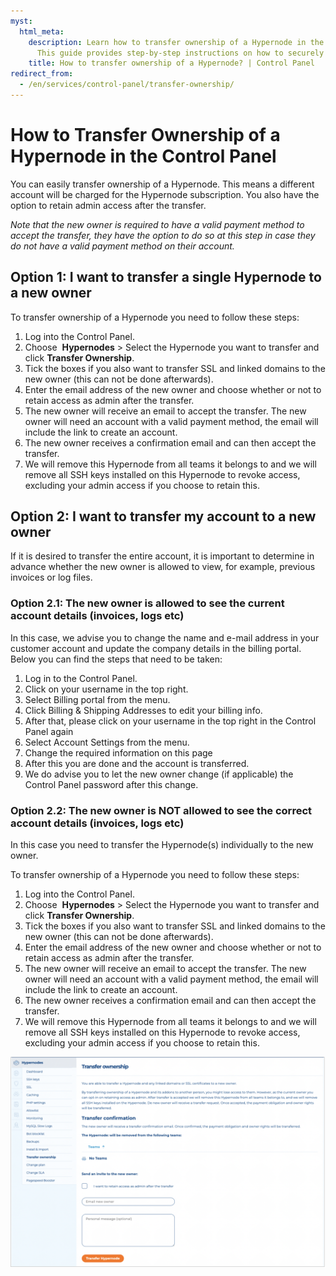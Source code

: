 ```yaml
---
myst:
  html_meta:
    description: Learn how to transfer ownership of a Hypernode in the Control Panel.
      This guide provides step-by-step instructions on how to securely transfer ownership.
    title: How to transfer ownership of a Hypernode? | Control Panel
redirect_from:
  - /en/services/control-panel/transfer-ownership/
---
```


<!-- source: https://support.hypernode.com/en/services/control-panel/transfer-ownership/ -->

# How to Transfer Ownership of a Hypernode in the Control Panel

You can easily transfer ownership of a Hypernode. This means a different account will be charged for the Hypernode subscription. You also have the option to retain admin access after the transfer.

*Note that the new owner is required to have a valid payment method to accept the transfer, they have the option to do so at this step in case they do not have a valid payment method on their account.*

## Option 1: I want to transfer a single Hypernode to a new owner

To transfer ownership of a Hypernode you need to follow these steps:

1. Log into the Control Panel.
1. Choose  **Hypernodes** > Select the Hypernode you want to transfer and click **Transfer Ownership**.
1. Tick the boxes if you also want to transfer SSL and linked domains to the new owner (this can not be done afterwards).
1. Enter the email address of the new owner and choose whether or not to retain access as admin after the transfer.
1. The new owner will receive an email to accept the transfer. The new owner will need an account with a valid payment method, the email will include the link to create an account.
1. The new owner receives a confirmation email and can then accept the transfer.
1. We will remove this Hypernode from all teams it belongs to and we will remove all SSH keys installed on this Hypernode to revoke access, excluding your admin access if you choose to retain this.

## Option 2: I want to transfer my account to a new owner

If it is desired to transfer the entire account, it is important to determine in advance whether the new owner is allowed to view, for example, previous invoices or log files.

### Option 2.1: The new owner is allowed to see the current account details (invoices, logs etc)

In this case, we advise you to change the name and e-mail address in your customer account and update the company details in the billing portal. Below you can find the steps that need to be taken:

1. Log in to the Control Panel.
1. Click on your username in the top right.
1. Select Billing portal from the menu.
1. Click Billing & Shipping Addresses to edit your billing info.
1. After that, please click on your username in the top right in the Control Panel again
1. Select Account Settings from the menu.
1. Change the required information on this page
1. After this you are done and the account is transferred.
1. We do advise you to let the new owner change (if applicable) the Control Panel password after this change.

### Option 2.2: The new owner is NOT allowed to see the correct account details (invoices, logs etc)

In this case you need to transfer the Hypernode(s) individually to the new owner.

To transfer ownership of a Hypernode you need to follow these steps:

1. Log into the Control Panel.
1. Choose  **Hypernodes** > Select the Hypernode you want to transfer and click **Transfer Ownership**.
1. Tick the boxes if you also want to transfer SSL and linked domains to the new owner (this can not be done afterwards).
1. Enter the email address of the new owner and choose whether or not to retain access as admin after the transfer.
1. The new owner will receive an email to accept the transfer. The new owner will need an account with a valid payment method, the email will include the link to create an account.
1. The new owner receives a confirmation email and can then accept the transfer.
1. We will remove this Hypernode from all teams it belongs to and we will remove all SSH keys installed on this Hypernode to revoke access, excluding your admin access if you choose to retain this.

![](_res/rVwmoW-6vgh53FOxQIwlxas2TDVysOiGtA.png)
